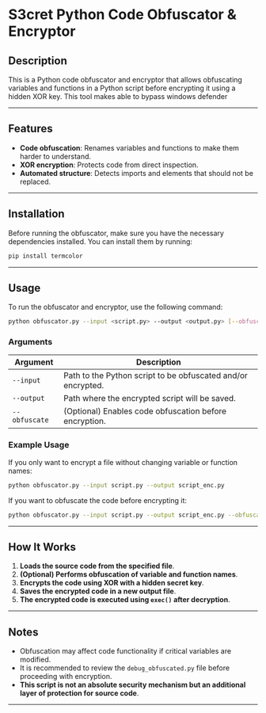 # S3cret Python Code Obfuscator & Encryptor

## Description
This is a Python code obfuscator and encryptor that allows obfuscating variables and functions in a Python script before encrypting it using a hidden XOR key.
This tool makes able to bypass windows defender

---

## Features
- **Code obfuscation**: Renames variables and functions to make them harder to understand.
- **XOR encryption**: Protects code from direct inspection.
- **Automated structure**: Detects imports and elements that should not be replaced.

---

## Installation
Before running the obfuscator, make sure you have the necessary dependencies installed. You can install them by running:

```sh
pip install termcolor
```

---

## Usage
To run the obfuscator and encryptor, use the following command:

```sh
python obfuscator.py --input <script.py> --output <output.py> [--obfuscate]
```

### Arguments
| Argument       | Description |
|---------------|-------------|
| `--input`      | Path to the Python script to be obfuscated and/or encrypted. |
| `--output`     | Path where the encrypted script will be saved. |
| `--obfuscate`  | (Optional) Enables code obfuscation before encryption. |

### Example Usage
If you only want to encrypt a file without changing variable or function names:

```sh
python obfuscator.py --input script.py --output script_enc.py
```

If you want to obfuscate the code before encrypting it:

```sh
python obfuscator.py --input script.py --output script_enc.py --obfuscate
```

---

## How It Works
1. **Loads the source code from the specified file**.
2. **(Optional) Performs obfuscation of variable and function names**.
3. **Encrypts the code using XOR with a hidden secret key**.
4. **Saves the encrypted code in a new output file**.
5. **The encrypted code is executed using `exec()` after decryption**.

---

## Notes
- Obfuscation may affect code functionality if critical variables are modified.
- It is recommended to review the `debug_obfuscated.py` file before proceeding with encryption.
- **This script is not an absolute security mechanism but an additional layer of protection for source code**.

---

